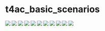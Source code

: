 # t4ac_basic_scenarios

<img src="t4ac_media/t4ac_Pedestrian_Crossing_CPNA.jpg"/>

<img src="t4ac_media/t4ac_Pedestrian_Crossing_CPFA.jpg"/>

<img src="t4ac_media/t4ac_Unexpected_CPNA.jpg"/>

<img src="t4ac_media/t4ac_Unexpected_CPNC.jpg"/>

<img src="t4ac_media/t4ac_GiveWay_CCN.jpg"/>

<img src="t4ac_media/t4ac_GiveWay_CCF.jpg"/>

<img src="t4ac_media/t4ac_ACC_CCRM.jpg"/>

<img src="t4ac_media/t4ac_ACC_CCRB.jpg"/>

<img src="t4ac_media/t4ac_Overtaking_CCRM.jpg"/>

<img src="t4ac_media/t4ac_Overtaking_CBRM.jpg"/>

<img src="t4ac_media/t4ac_Stop.jpg"/>


